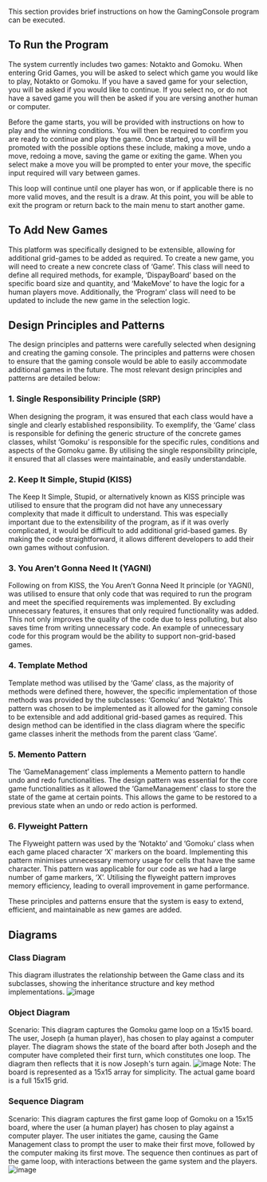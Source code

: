 This section provides brief instructions on how the GamingConsole program can be executed.

## To Run the Program
The system currently includes two games: Notakto and Gomoku. When entering Grid Games, you will be asked to select which game you would like to play, Notakto or Gomoku. If you have a saved game for your selection, you will be asked if you would like to continue. If you select no, or do not have a saved game you will then be asked if you are versing another human or computer.

Before the game starts, you will be provided with instructions on how to play and the winning conditions. You will then be required to confirm you are ready to continue and play the game. Once started, you will be promoted with the possible options these include, making a move, undo a move, redoing a move, saving the game or exiting the game. When you select make a move you will be prompted to enter your move, the specific input required will vary between games.

This loop will continue until one player has won, or if applicable there is no more valid moves, and the result is a draw. At this point, you will be able to exit the program or return back to the main menu to start another game.


## To Add New Games
This platform was specifically designed to be extensible, allowing for additional grid-games to be added as required. To create a new game, you will need to create a new concrete class of ‘Game’. This class will need to define all required methods, for example, ‘DispayBoard’ based on the specific board size and quantity, and ‘MakeMove’ to have the logic for a human players move. Additionally, the ‘Program’ class will need to be updated to include the new game in the selection logic.

## Design Principles and Patterns
The design principles and patterns were carefully selected when designing and creating the gaming console. The principles and patterns were chosen to ensure that the gaming console would be able to easily accommodate additional games in the future. The most relevant design principles and patterns are detailed below:

### 1. Single Responsibility Principle (SRP)
When designing the program, it was ensured that each class would have a single and clearly established responsibility. To exemplify, the ‘Game’ class is responsible for defining the generic structure of the concrete games classes, whilst ‘Gomoku’ is responsible for the specific rules, conditions and aspects of the Gomoku game. By utilising the single responsibility principle, it ensured that all classes were maintainable, and easily understandable.

### 2. Keep It Simple, Stupid (KISS)
The Keep It Simple, Stupid, or alternatively known as KISS principle was utilised to ensure that the program did not have any unnecessary complexity that made it difficult to understand. This was especially important due to the extensibility of the program, as if it was overly complicated, it would be difficult to add additional grid-based games. By making the code straightforward, it allows different developers to add their own games without confusion.

### 3. You Aren’t Gonna Need It (YAGNI)
Following on from KISS, the You Aren’t Gonna Need It principle (or YAGNI), was utilised to ensure that only code that was required to run the program and meet the specified requirements was implemented. By excluding unnecessary features, it ensures that only required functionality was added. This not only improves the quality of the code due to less polluting, but also saves time from writing unnecessary code. An example of unnecessary code for this program would be the ability to support non-grid-based games.

### 4. Template Method
Template method was utilised by the ‘Game’ class, as the majority of methods were defined there, however, the specific implementation of those methods was provided by the subclasses: ‘Gomoku’ and ‘Notakto’. This pattern was chosen to be implemented as it allowed for the gaming console to be extensible and add additional grid-based games as required. This design method can be identified in the class diagram where the specific game classes inherit the methods from the parent class ‘Game’.

### 5. Memento Pattern
The ‘GameManagement’ class implements a Memento pattern to handle undo and redo functionalities. The design pattern was essential for the core game functionalities as it allowed the ‘GameManagement’ class to store the state of the game at certain points. This allows the game to be restored to a previous state when an undo or redo action is performed.

### 6. Flyweight Pattern
The Flyweight pattern was used by the ‘Notakto’ and ‘Gomoku’ class when each game placed character ‘X’ markers on the board. Implementing this pattern minimises unnecessary memory usage for cells that have the same character. This pattern was applicable for our code as we had a large number of game markers, ‘X’. Utilising the flyweight pattern improves memory efficiency, leading to overall improvement in game performance.

These principles and patterns ensure that the system is easy to extend, efficient, and maintainable as new games are added.

## Diagrams
### Class Diagram
This diagram illustrates the relationship between the Game class and its subclasses, showing the inheritance structure and key method implementations.
![image](https://github.com/user-attachments/assets/116e397e-bbb4-401f-bda9-97debdcca00f)


### Object Diagram
Scenario: This diagram captures the Gomoku game loop on a 15x15 board. The user, Joseph (a human player), has chosen to play against a computer player. The diagram shows the state of the board after both Joseph and the computer have completed their first turn, which constitutes one loop. The diagram then reflects that it is now Joseph's turn again.
![image](https://github.com/user-attachments/assets/794e2175-bc60-488b-b087-bbea1ceff7b5)
Note: The board is represented as a 15x15 array for simplicity. The actual game board is a full 15x15 grid.

### Sequence Diagram
Scenario: This diagram captures the first game loop of Gomoku on a 15x15 board, where the user (a human player) has chosen to play against a computer player. The user initiates the game, causing the Game Management class to prompt the user to make their first move, followed by the computer making its first move. The sequence then continues as part of the game loop, with interactions between the game system and the players.
![image](https://github.com/user-attachments/assets/1e5395e2-e266-4ed7-b819-40c1576af457)
